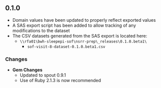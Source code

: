## 0.1.0
- Domain values have been updated to properly reflect exported values
- A SAS export script has been added to allow tracking of any modifications to the dataset
- The CSV datasets generated from the SAS export is located here:
  - `\\rfa01\bwh-sleepepi-sof\nsrr-prep\_releases\0.1.0.beta1\`
    - `sof-visit-8-dataset-0.1.0.beta1.csv`
### Changes
- **Gem Changes**
  - Updated to spout 0.9.1
  - Use of Ruby 2.1.3 is now recommended
